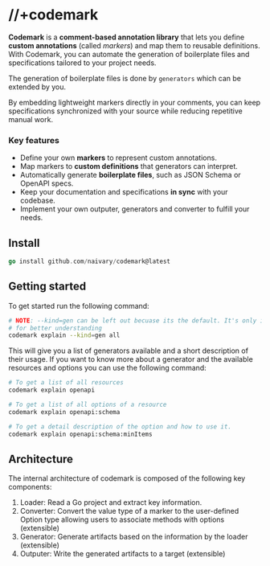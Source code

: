 # //+codemark

**Codemark** is a **comment-based annotation library** that lets you define
**custom annotations** (called _markers_) and map them to reusable definitions.
With Codemark, you can automate the generation of boilerplate files and
specifications tailored to your project needs.

The generation of boilerplate files is done by `generators` which can be
extended by you.

By embedding lightweight markers directly in your comments, you can keep
specifications synchronized with your source while reducing repetitive manual
work.

### Key features

- Define your own **markers** to represent custom annotations.
- Map markers to **custom definitions** that generators can interpret.
- Automatically generate **boilerplate files**, such as JSON Schema or OpenAPI
  specs.
- Keep your documentation and specifications **in sync** with your codebase.
- Implement your own outputer, generators and converter to fulfill your needs.

## Install

```go
go install github.com/naivary/codemark@latest
```

## Getting started

To get started run the following command:

```bash
# NOTE: --kind=gen can be left out becuase its the default. It's only included
# for better understanding
codemark explain --kind=gen all
```

This will give you a list of generators available and a short description of
their usage. If you want to know more about a generator and the available
resources and options you can use the following command:

```bash
# To get a list of all resources
codemark explain openapi

# To get a list of all options of a resource
codemark explain openapi:schema

# To get a detail description of the option and how to use it.
codemark explain openapi:schema:minItems
```

## Architecture

The internal architecture of codemark is composed of the following key
components:

1. Loader: Read a Go project and extract key information.
2. Converter: Convert the value type of a marker to the user-defined Option type
   allowing users to associate methods with options (extensible)
3. Generator: Generate artifacts based on the information by the loader
   (extensible)
4. Outputer: Write the generated artifacts to a target (extensible)
